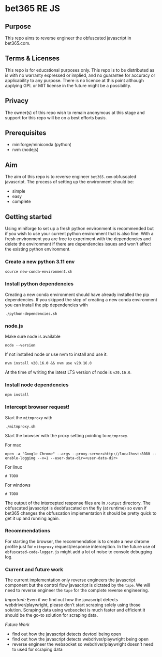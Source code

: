 # bet365 RE JS
## Purpose
This repo aims to reverse engineer the obfuscated javascript in bet365.com.

## Terms & Licenses
This repo is for educational purposes only.
This repo is to be distributed as is with no warranty expressed or implied, and no guarantee for accuracy or applicability to any purpose.
There is no licence at this point although applying GPL or MIT license in the future might be a possibility.

## Privacy
The owner(s) of this repo wish to remain anonymous at this stage and support for this repo will be on a best efforts basis.

## Prerequisites
* miniforge/miniconda (python)
* nvm (nodejs)

## Aim
The aim of this repo is to reverse engineer `bet365.com` obfuscated javascript.
The process of setting up the environment should be:
* simple
* easy
* complete

## Getting started
Using miniforge to set up a fresh python environment is recommended but if you wish to use your current python environment that is also fine.
With a fresh environment you are free to experiment with the dependencies and delete the environment if there are dependencies issues and won't affect the existing python environment.

### Create a new python 3.11 env
```
source new-conda-environment.sh
```

### Install python dependencies
Creating a new conda environment should have already installed the pip dependencies.
If you skipped the step of creating a new conda environment you can install the pip dependencies with
```
./python-dependencies.sh
```

### node.js
Make sure node is available 
```
node --version
```

If not installed node or use nvm to install and use it.
```
nvm install v20.16.0 && nvm use v20.16.0
```
At the time of writing the latest LTS version of node is `v20.16.0`.

### Install node dependencies
```
npm install
```

### Intercept browser request!
Start the `mitmproxy` with
```
./mitmproxy.sh
```
Start the browser with the proxy setting pointing to `mitmproxy`.

For mac
```
open -a "Google Chrome" --args --proxy-server=http://localhost:8080 --enable-logging --v=1 --user-data-dir=<user-data-dir>
```
For linux
```
# TODO
```
For windows
```
# TODO
```

The output of the intercepted response files are in `/output` directory.
The obfuscated javascript is deobfuscated on the fly (at runtime) so even if bet365 changes the obfuscation implementation it should be pretty quick to get it up and running again.

### Recommendations
For starting the browser, the recommendation is to create a new chrome profile just for `mitmproxy` request/response interception.
In the future use of `obfuscated-code-logger.js` might add a lot of noise to console debugging log.

### Current and future work
The current implementation only reverse engineers the javascript component but the control flow javascript is dictated by the `tape`.
We will need to reverse engineer the `tape` for the complete reverse engineering.

*Important:* Even if we find out how the javascript detects webdriver/playwright, please don't start scraping solely using those solution.
Scraping data using websocket is much faster and efficient it should be the go-to solution for scraping data.

*Future Work*
* find out how the javascript detects devtool being open
* find out how the javascript detects webdriver/playwright being open
* reverse engineer the websocket so webdriver/playwright doesn't need to used for scraping data

